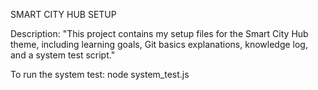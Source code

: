SMART CITY HUB SETUP

Description: "This project contains my setup files for the Smart City Hub theme, including learning goals, Git basics explanations, knowledge log, and a system test script."

To run the system test: node system_test.js